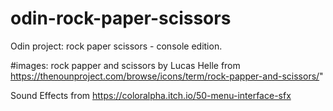 # odin-rock-paper-scissors

Odin project: rock paper scissors - console edition.

#images:
rock papper and scissors by Lucas Helle from https://thenounproject.com/browse/icons/term/rock-papper-and-scissors/"

Sound Effects from https://coloralpha.itch.io/50-menu-interface-sfx
